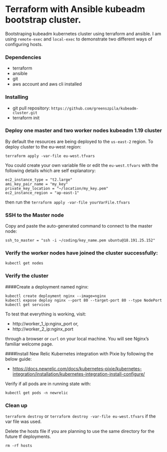 # Terraform with Ansible kubeadm bootstrap cluster.

Bootstraping kubeadm kubernetes cluster using terraform and ansible. 
I am using `remote-exec` and `local-exec` to demonstrate two different ways of configuring hosts. 

### Dependencies

* terraform
* ansible
* git
* aws account and aws cli installed 

### Installing

* git pull repository:  `https://github.com/greenszpila/kubeadm-cluster.git`
* terraform init

### Deploy one master and two worker nodes kubeadm 1.19 cluster

By default the resources are being deployed to the `us-east-2` region.
To deploy cluster to the eu-west region:

`terraform apply -var-file eu-west.tfvars` 

You could create your own variable file or edit the `eu-west.tfvars` with the following details which are self explanatory:

```
ec2_instance_type = "t2.large"
ami_key_pair_name = "my_key"
private_key_location = "~/location/my_key.pem"
ec2_instance_region = "ap-east-1"
```

then run the `terraform apply -var-file yourVarFile.tfvars` 

### SSH to the Master node

Copy and paste the auto-generated command to connect to the master node: 

`ssh_to_master = "ssh -i ~/coding/key_name.pem ubuntu@18.191.25.152"` 

### Verify the worker nodes have joined the cluster successfully:

`kubectl get nodes`

### Verify the cluster

####Create a deployment named nginx:

`kubectl create deployment nginx --image=nginx`  
`kubectl expose deploy nginx --port 80 --target-port 80 --type NodePort`  
`kubectl get services`  

To test that everything is working, visit: 

- http://worker_1_ip:nginx_port or, 
- http://worker_2_ip:nginx_port 

through a browser or `curl` on your local machine. You will see Nginx’s familiar welcome page.

####Install New Relic Kubernetes integration with Pixie by following the below guide:

- https://docs.newrelic.com/docs/kubernetes-pixie/kubernetes-integration/installation/kubernetes-integration-install-configure/

Verify if all pods are in running state with:

`kubectl get pods -n newrelic` 

### Clean up

`terraform destroy` or 
`terraform destroy -var-file eu-west.tfvars` if the var file was used.

Delete the hosts file if you are planning to use the same directory for the future tf deployments. 

`rm -rf hosts` 


